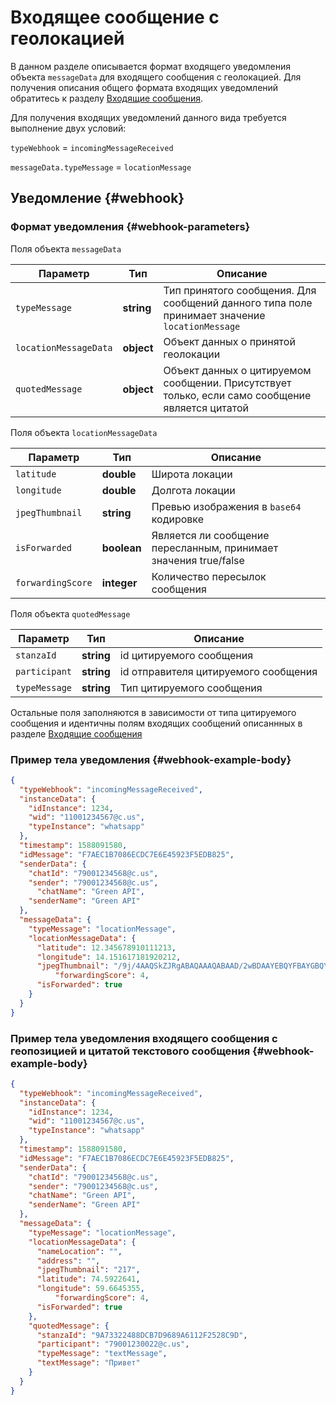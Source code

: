 # Входящее сообщение с геолокацией

В данном разделе описывается формат входящего уведомления объекта `messageData` для входящего сообщения с геолокацией. Для получения описания общего формата входящих уведомлений обратитесь к разделу [Входящие сообщения](Webhook-IncomingMessageReceived.md).

Для получения входящих уведомлений данного вида требуется выполнение двух условий:

`typeWebhook` = `incomingMessageReceived`

`messageData.typeMessage` = `locationMessage`

## Уведомление {#webhook}

### Формат уведомления {#webhook-parameters}

Поля объекта `messageData`

| Параметр              | Тип        | Описание                                                                                        |
| --------------------- | ---------- | ----------------------------------------------------------------------------------------------- |
| `typeMessage`         | **string** | Тип принятого сообщения. Для сообщений данного типа поле принимает значение `locationMessage`   |
| `locationMessageData` | **object** | Объект данных о принятой геолокации                                                             |
| `quotedMessage`       | **object** | Объект данных о цитируемом сообщении. Присутствует только, если само сообщение является цитатой |

Поля объекта `locationMessageData`

| Параметр        | Тип        | Описание                                |
| --------------- | ---------- | --------------------------------------- |
| `latitude`      | **double** | Широта локации                          |
| `longitude`     | **double** | Долгота локации                         |
| `jpegThumbnail` | **string** | Превью изображения в `base64` кодировке |
|`isForwarded` | **boolean** | Является ли сообщение пересланным, принимает значения true/false|
|`forwardingScore` | **integer** | Количество пересылок сообщения|

Поля объекта `quotedMessage`

| Параметр      | Тип        | Описание                             |
| ------------- | ---------- | ------------------------------------ |
| `stanzaId`    | **string** | id цитируемого сообщения             |
| `participant` | **string** | id отправителя цитируемого сообщения |
| `typeMessage` | **string** | Тип цитируемого сообщения            |

Остальные поля заполняются в зависимости от типа цитируемого сообщения и идентичны полям входящих сообщений описаннных в разделе [Входящие сообщения](Webhook-IncomingMessageReceived.md)

### Пример тела уведомления {#webhook-example-body}

```json
{
  "typeWebhook": "incomingMessageReceived",
  "instanceData": {
    "idInstance": 1234,
    "wid": "11001234567@c.us",
    "typeInstance": "whatsapp"
  },
  "timestamp": 1588091580,
  "idMessage": "F7AEC1B7086ECDC7E6E45923F5EDB825",
  "senderData": {
    "chatId": "79001234568@c.us",
    "sender": "79001234568@c.us",
	  "chatName": "Green API",
    "senderName": "Green API"
  },
  "messageData": {
    "typeMessage": "locationMessage",
    "locationMessageData": {
      "latitude": 12.345678910111213,
      "longitude": 14.151617181920212,
      "jpegThumbnail": "/9j/4AAQSkZJRgABAQAAAQABAAD/2wBDAAYEBQYFBAYGBQYHBwYIChAKCgkJChQODwwQFx=",
		  "forwardingScore": 4,
      "isForwarded": true
    }
  }
}
```

### Пример тела уведомления входящего сообщения с геопозицией и цитатой текстового сообщения {#webhook-example-body}

```json
{
  "typeWebhook": "incomingMessageReceived",
  "instanceData": {
    "idInstance": 1234,
    "wid": "11001234567@c.us",
    "typeInstance": "whatsapp"
  },
  "timestamp": 1588091580,
  "idMessage": "F7AEC1B7086ECDC7E6E45923F5EDB825",
  "senderData": {
    "chatId": "79001234568@c.us",
    "sender": "79001234568@c.us",
	"chatName": "Green API",
    "senderName": "Green API"
  },
  "messageData": {
    "typeMessage": "locationMessage",
    "locationMessageData": {
      "nameLocation": "",
      "address": "",
      "jpegThumbnail": "217",
      "latitude": 74.5922641,
      "longitude": 59.6645355,
		  "forwardingScore": 4,
      "isForwarded": true  
    },
    "quotedMessage": {
      "stanzaId": "9A73322488DCB7D9689A6112F2528C9D",
      "participant": "79001230022@c.us",
      "typeMessage": "textMessage",
      "textMessage": "Привет"
    }
  }
}
```
